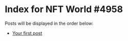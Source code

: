# Index for NFT World #4958
Posts will be displayed in the order below:

- [Your first post](./001-first.md)

